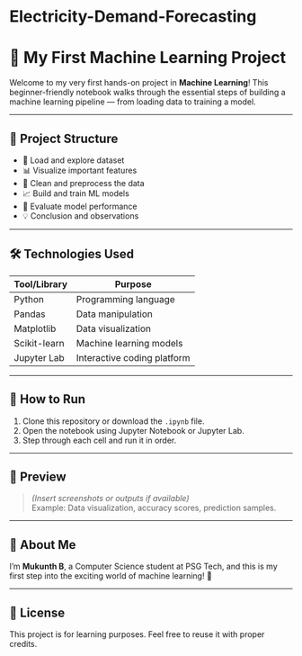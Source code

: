 # Electricity-Demand-Forecasting

# 🤖 My First Machine Learning Project

Welcome to my very first hands-on project in **Machine Learning**! This beginner-friendly notebook walks through the essential steps of building a machine learning pipeline — from loading data to training a model.

---

## 📂 Project Structure

- 📌 Load and explore dataset  
- 📊 Visualize important features  
- 🧹 Clean and preprocess the data  
- 📈 Build and train ML models  
- 🎯 Evaluate model performance  
- 💡 Conclusion and observations  

---

## 🛠️ Technologies Used

| Tool/Library | Purpose                     |
|--------------|-----------------------------|
| Python       | Programming language        |
| Pandas       | Data manipulation           |
| Matplotlib   | Data visualization          |
| Scikit-learn | Machine learning models     |
| Jupyter Lab  | Interactive coding platform |

---

## 🚀 How to Run

1. Clone this repository or download the `.ipynb` file.
2. Open the notebook using Jupyter Notebook or Jupyter Lab.
3. Step through each cell and run it in order.

---

## 📸 Preview

> *(Insert screenshots or outputs if available)*  
Example: Data visualization, accuracy scores, prediction samples.

---

## 🙋 About Me

I’m **Mukunth B**, a Computer Science student at PSG Tech, and this is my first step into the exciting world of machine learning! 🚀

---

## 📜 License

This project is for learning purposes. Feel free to reuse it with proper credits.


